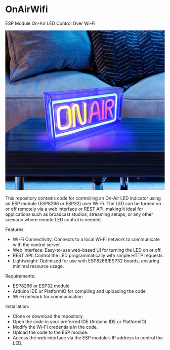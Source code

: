 # OnAirWifi
ESP Module On-Air LED Control Over Wi-Fi

![alt text](image.png)

This repository contains code for controlling an On-Air LED indicator using an ESP module (ESP8266 or ESP32) over Wi-Fi. The LED can be turned on or off remotely via a web interface or REST API, making it ideal for applications such as broadcast studios, streaming setups, or any other scenario where remote LED control is needed.

Features:
* Wi-Fi Connectivity: Connects to a local Wi-Fi network to communicate with the control server.
* Web Interface: Easy-to-use web-based UI for turning the LED on or off.
* REST API: Control the LED programmatically with simple HTTP requests.
* Lightweight: Optimized for use with ESP8266/ESP32 boards, ensuring minimal resource usage.

Requirements:
* ESP8266 or ESP32 module
* Arduino IDE or PlatformIO for compiling and uploading the code
* Wi-Fi network for communication

Installation:
* Clone or download the repository.
* Open the code in your preferred IDE (Arduino IDE or PlatformIO).
* Modify the Wi-Fi credentials in the code.
* Upload the code to the ESP module.
* Access the web interface via the ESP module’s IP address to control the LED.

